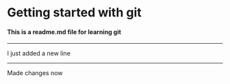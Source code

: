 # Getting started with git

#### This is a readme.md file for learning git

---
I just added a new line 

----
Made changes now
